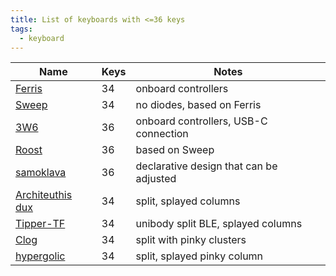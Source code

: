 ```yaml
---
title: List of keyboards with <=36 keys
tags:
  - keyboard
---
```

<!--deno-fmt-ignore-file-->

[Ferris]: https://github.com/pierrechevalier83/ferris
[Sweep]: https://github.com/davidphilipbarr/Sweep
[3W6]: https://github.com/weteor/3W6
[Roost]: https://github.com/forrestbaer/roost
[samoklava]: https://github.com/soundmonster/samoklava
[Architeuthis dux]: https://github.com/tapioki/cephalopoda/tree/main/Architeuthis%20dux
[Tipper-TF]: https://github.com/weteor/Tipper-TF
[Clog]: https://github.com/smores56/clog
[hypergolic]: https://github.com/davidphilipbarr/hypergolic

| Name               | Keys | Notes                                   |
| ------------------ | ---- | --------------------------------------- |
| [Ferris]           | 34   | onboard controllers                     |
| [Sweep]            | 34   | no diodes, based on Ferris              |
| [3W6]              | 36   | onboard controllers, USB-C connection   |
| [Roost]            | 36   | based on Sweep                          |
| [samoklava]        | 36   | declarative design that can be adjusted |
| [Architeuthis dux] | 34   | split, splayed columns                  |
| [Tipper-TF]        | 34   | unibody split BLE, splayed columns      |
| [Clog]             | 34   | split with pinky clusters               |
| [hypergolic]       | 34   | split, splayed pinky column             |
